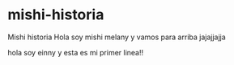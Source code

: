 
# mishi-historia
Mishi historia
Hola soy mishi melany y vamos para arriba jajajjajja 

hola soy einny y esta es mi primer linea!!
